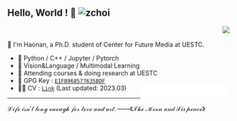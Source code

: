 ## Hello, World ! 👋 ![zchoi](https://komarev.com/ghpvc/?username=zchoi&style=for-the-badge)
<p align="right">
  <img src="https://github-readme-stats.vercel.app/api?username=zchoi" style="width: 40%;  alt="zchoi's GitHub stats">
</p>
                                                                                                      
👻 I'm Haonan, a Ph.D. student of Center for Future Media at UESTC. 
- 🦾 Python / C++ / Jupyter / Pytorch
- 🤔 Vision&Language / Multimodal Learning
- 🌱 Attending courses & doing research at UESTC
- 🔑 GPG Key : [`E1FB968577635BDF`](https://github.com/zchoi.gpg)
- 🙋‍♂️ CV : [`Link`](https://1drv.ms/b/s!Am8OAR5-SGck_FNttNKPfBXO-IVf?e=qBNeOr) (Last updated: 2023.03)
[<img align="right" width="42%" src="comment_reaction.svg">](#)
***
$\mathcal{Life\ isn't\ long\ enough\ for\ love\ and\ art. \ ——《The\ Moon\ and\ Sixpence》}$

<!-- [<img align="left" width="46%" src="repo-info.svg">](#) -->
<!-- [<img align="right" width="48%" src="language.svg">](#) -->

